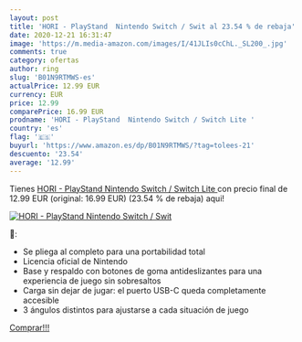 ```yaml
---
layout: post
title: 'HORI - PlayStand  Nintendo Switch / Swit al 23.54 % de rebaja'
date: 2020-12-21 16:31:47
image: 'https://m.media-amazon.com/images/I/41JLIs0cChL._SL200_.jpg'
comments: true
category: ofertas
author: ring
slug: 'B01N9RTMWS-es'
actualPrice: 12.99 EUR
currency: EUR
price: 12.99
comparePrice: 16.99 EUR
prodname: 'HORI - PlayStand  Nintendo Switch / Switch Lite '
country: 'es'
flag: '🇪🇸'
buyurl: 'https://www.amazon.es/dp/B01N9RTMWS/?tag=tolees-21'
descuento: '23.54'
average: '12.99'
---
```


Tienes [HORI - PlayStand  Nintendo Switch / Switch Lite ](https://www.amazon.es/dp/B01N9RTMWS/?tag=tolees-21) con precio final de  12.99 EUR (original: 16.99 EUR) (23.54 %  de rebaja) aqui!

[![HORI - PlayStand  Nintendo Switch / Swit](https://m.media-amazon.com/images/I/41JLIs0cChL._SL200_.jpg)](https://www.amazon.es/dp/B01N9RTMWS/?tag=tolees-21)

🔎:

- Se pliega al completo para una portabilidad total
- Licencia oficial de Nintendo
- Base y respaldo con botones de goma antideslizantes para una experiencia de juego sin sobresaltos
- Carga sin dejar de jugar: el puerto USB-C queda completamente accesible
- 3 ángulos distintos para ajustarse a cada situación de juego

[Comprar!!!](https://www.amazon.es/dp/B01N9RTMWS/?tag=tolees-21)
